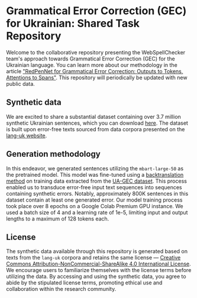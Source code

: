 # Grammatical Error Correction (GEC) for Ukrainian: Shared Task Repository
Welcome to the collaborative repository presenting the WebSpellChecker team's approach towards Grammatical Error Correction (GEC) for the Ukrainian language. You can learn more about our methodology in the article ["RedPenNet for Grammatical Error Correction: Outputs to Tokens, Attentions to Spans"](https://aclanthology.org/2023.unlp-1.15/). This repository will periodically be updated with new public data.

## Synthetic data
We are excited to share a substantial dataset containing over 3.7 million synthetic Ukrainian sentences, which you can download [here](https://wsc-files.s3.amazonaws.com/unlp2023_data/synthetic_back_translation_uk.zip). The dataset is built upon error-free texts sourced from data corpora presented on the [lang-uk website](https://lang.org.ua/en/corpora/).

## Generation methodology
In this endeavor, we generated sentences utilizing the `mbart-large-50` as the pretrained model. This model was fine-tuned using a [backtranslation method](https://aclanthology.org/N18-1057) on training data extracted from the [UA-GEC dataset](https://github.com/grammarly/ua-gec). This process enabled us to transduce error-free input text sequences into sequences containing synthetic errors. Notably, approximately 800K sentences in this dataset contain at least one generated error. Our model training process took place over 8 epochs on a Google Colab Premium GPU instance. We used a batch size of 4 and a learning rate of 1e-5, limiting input and output lengths to a maximum of 128 tokens each.

## License
The synthetic data available through this repository is generated based on texts from the `lang-uk` corpora and retains the same license — [Creative Commons Attribution-NonCommercial-ShareAlike 4.0 International License](https://creativecommons.org/licenses/by-nc-sa/4.0/). We encourage users to familiarize themselves with the license terms before utilizing the data. By accessing and using the synthetic data, you agree to abide by the stipulated license terms, promoting ethical use and collaboration within the research community.
